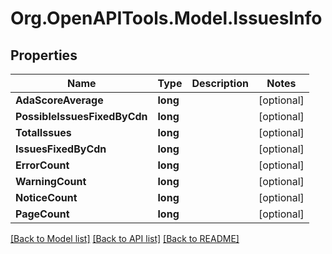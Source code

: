 
# Org.OpenAPITools.Model.IssuesInfo

## Properties

Name | Type | Description | Notes
------------ | ------------- | ------------- | -------------
**AdaScoreAverage** | **long** |  | [optional] 
**PossibleIssuesFixedByCdn** | **long** |  | [optional] 
**TotalIssues** | **long** |  | [optional] 
**IssuesFixedByCdn** | **long** |  | [optional] 
**ErrorCount** | **long** |  | [optional] 
**WarningCount** | **long** |  | [optional] 
**NoticeCount** | **long** |  | [optional] 
**PageCount** | **long** |  | [optional] 

[[Back to Model list]](../README.md#documentation-for-models)
[[Back to API list]](../README.md#documentation-for-api-endpoints)
[[Back to README]](../README.md)

